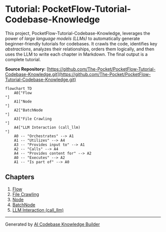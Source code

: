 # Tutorial: PocketFlow-Tutorial-Codebase-Knowledge

This project, PocketFlow-Tutorial-Codebase-Knowledge, leverages the power of *large language models (LLMs)* to automatically generate beginner-friendly tutorials for codebases. It crawls the code, identifies key *abstractions*, analyzes their relationships, orders them logically, and then uses the LLM to write each chapter in Markdown. The final output is a complete tutorial.


**Source Repository:** [https://github.com/The-Pocket/PocketFlow-Tutorial-Codebase-Knowledge.git](https://github.com/The-Pocket/PocketFlow-Tutorial-Codebase-Knowledge.git)

```mermaid
flowchart TD
    A0["Flow
"]
    A1["Node
"]
    A2["BatchNode
"]
    A3["File Crawling
"]
    A4["LLM Interaction (call_llm)
"]
    A0 -- "Orchestrates" --> A1
    A1 -- "Utilizes" --> A4
    A3 -- "Provides input to" --> A1
    A2 -- "Calls" --> A4
    A4 -- "Provides content for" --> A2
    A0 -- "Executes" --> A2
    A1 -- "Is part of" --> A0
```

## Chapters

1. [Flow
](01_flow_.md)
2. [File Crawling
](02_file_crawling_.md)
3. [Node
](03_node_.md)
4. [BatchNode
](04_batchnode_.md)
5. [LLM Interaction (call_llm)
](05_llm_interaction__call_llm__.md)


---

Generated by [AI Codebase Knowledge Builder](https://github.com/The-Pocket/Tutorial-Codebase-Knowledge)